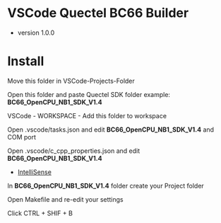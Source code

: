 # VSCode Quectel BC66 Builder 
* version 1.0.0


# Install

Move this folder in VSCode-Projects-Folder

Open this folder and paste Quectel SDK folder
    example: **BC66_OpenCPU_NB1_SDK_V1.4**

VSCode - WORKSPACE - Add this folder to workspace

Open .vscode/tasks.json and edit **BC66_OpenCPU_NB1_SDK_V1.4** and COM port

Open .vscode/c_cpp_properties.json and edit **BC66_OpenCPU_NB1_SDK_V1.4**
* [IntelliSense](https://code.visualstudio.com/docs/editor/intellisense)

In **BC66_OpenCPU_NB1_SDK_V1.4** folder create your Project folder

Open Makefile and re-edit your settings

Click CTRL + SHIF + B 



